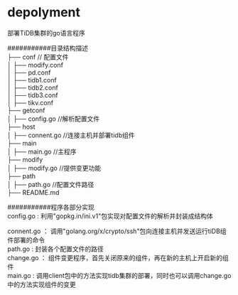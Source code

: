 # depolyment
部署TiDB集群的go语言程序

###########目录结构描述  
├── conf                    // 配置文件  
│   ├── modify.conf  
│   ├── pd.conf               
│   ├── tidb1.conf         
│   ├── tidb2.conf               
│   ├── tidb3.conf              
│   ├── tikv.conf        
├── getconf           
│   ├── config.go       //解析配置文件  
├── host                        
│   ├── connent.go             //连接主机并部署tidb组件    
├── main                         
│   ├── main.go      //主程序  
├── modify                   
│   ├── modify.go                //提供变更功能  
├── path                        
│   ├── path.go     //配置文件路径  
├── README.md   

###########程序各部分实现  
config.go :
           利用"gopkg.in/ini.v1"包实现对配置文件的解析并封装成结构体
 
connent.go ：
           调用"golang.org/x/crypto/ssh"包向连接主机并发送运行tiDB组件部署的命令   
path.go :
           封装各个配置文件的路径  
change.go ：
           组件变更程序，首先关闭原来的组件，再在新的主机上开启新的组件  
main.go :
           调用client包中的方法实现tidb集群的部署，同时也可以调用change.go中的方法实现组件的变更
